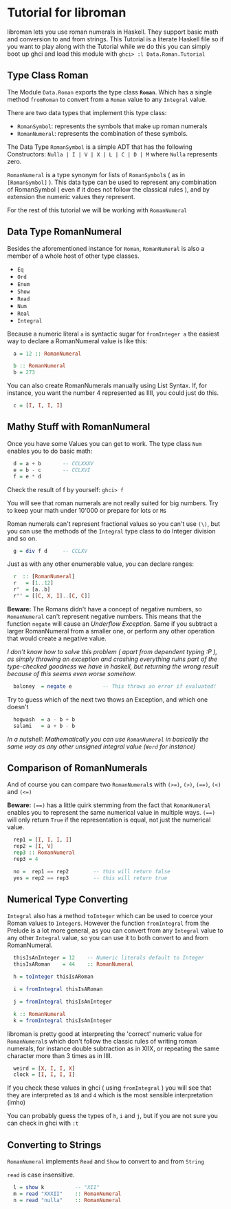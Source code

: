 <!--
Haskell Files should declare a module

>   module Data.Roman.Tutorial where
>   import Data.Roman

-->
Tutorial for libroman
=====================

libroman lets you use roman numerals in Haskell. They support basic math and conversion to and from strings. This Tutorial is a literate Haskell file so if you want to play along with the Tutorial while we do this you can simply boot up ghci and load this module with `ghci> :l Data.Roman.Tutorial`

Type Class Roman
----------------

The Module `Data.Roman` exports the type class **`Roman`**. Which has a single method `fromRoman` to convert from a `Roman` value to any `Integral` value.

There are two data types that implement this type class:

-   `RomanSymbol`: represents the symbols that make up roman numerals
-   `RomanNumeral`: represents the combination of these symbols.

The Data Type `RomanSymbol` is a simple ADT that has the following Constructors: `Nulla | I | V | X | L | C | D | M` where `Nulla` represents zero.

`RomanNumeral` is a type synonym for lists of `RomanSymbol`s ( as in `[RomanSymbol]` ). This data type can be used to represent any combination of RomanSymbol ( even if it does not follow the classical rules ), and by extension the numeric values they represent.

For the rest of this tutorial we will be working with `RomanNumeral`

Data Type RomanNumeral
----------------------

Besides the aforementioned instance for `Roman`, `RomanNumeral` is also a member of a whole host of other type classes.

-   `Eq`
-   `Ord`
-   `Enum`
-   `Show`
-   `Read`
-   `Num`
-   `Real`
-   `Integral`

Because a numeric literal `a` is syntactic sugar for `fromInteger a` the easiest way to declare a RomanNumeral value is like this:

``` haskell
  a = 12 :: RomanNumeral

  b :: RomanNumeral
  b = 273
```

You can also create RomanNumerals manually using List Syntax. If, for instance, you want the number 4 represented as IIII, you could just do this.

``` haskell
  c = [I, I, I, I]
```

Mathy Stuff with RomanNumeral
-----------------------------

Once you have some Values you can get to work. The type class `Num` enables you to do basic math:

``` haskell
  d = a + b       -- CCLXXXV
  e = b - c       -- CCLXVI
  f = e * d
```

Check the result of f by yourself: `ghci> f`

You will see that roman numerals are not really suited for big numbers. Try to keep your math under 10'000 or prepare for lots or `M`s

Roman numerals can't represent fractional values so you can't use `(\)`, but you can use the methods of the `Integral` type class to do Integer division and so on.

``` haskell
  g = div f d     -- CCLXV
```

Just as with any other enumerable value, you can declare ranges:

``` haskell
  r  :: [RomanNumeral]
  r   = [1..12]
  r'  = [a..b]
  r'' = [[C, X, I]..[C, C]]
```

**Beware:** The Romans didn't have a concept of negative numbers, so `RomanNumeral` can't represent negative numbers. This means that the function `negate` will cause an *Underflow Exception*. Same if you subtract a larger RomanNumeral from a smaller one, or perform any other operation that would create a negative value.

*I don't know how to solve this problem ( apart from dependent typing :P ), as simply throwing an exception and crashing everything ruins part of the type-checked goodness we have in haskell, but returning the wrong result because of this seems even worse somehow.*

``` haskell
  baloney  = negate e          -- This throws an error if evaluated!
```

Try to guess which of the next two thows an Exception, and which one doesn't

``` haskell
  hogwash  = a - b + b
  salami   = a + b - b
```

*In a nutshell: Mathematically you can use `RomanNumeral` in basically the same way as any other unsigned integral value (`Word` for instance)*

Comparison of RomanNumerals
---------------------------

And of course you can compare two `RomanNumeral`s with `(>=)`, `(>)`, `(==)`, `(<)` and `(<=)`

**Beware:** `(==)` has a little quirk stemming from the fact that `RomanNumeral` enables you to represent the same numerical value in multiple ways. `(==)` will only return `True` if the representation is equal, not just the numerical value.

``` haskell
  rep1 = [I, I, I, I]
  rep2 = [I, V]
  rep3 :: RomanNumeral
  rep3 = 4

  no =  rep1 == rep2        -- this will return false
  yes = rep2 == rep3        -- this will return true
```

Numerical Type Converting
-------------------------

`Integral` also has a method `toInteger` which can be used to coerce your Roman values to `Integer`s. However the function `fromIntegral` from the Prelude is a lot more general, as you can convert from any `Integral` value to any other `Integral` value, so you can use it to both convert to and from RomanNumeral.

``` haskell
  thisIsAnInteger = 12    -- Numeric literals default to Integer
  thisIsARoman    = 44    :: RomanNumeral

  h = toInteger thisIsARoman

  i = fromIntegral thisIsARoman

  j = fromIntegral thisIsAnInteger

  k :: RomanNumeral
  k = fromIntegral thisIsAnInteger
```

libroman is pretty good at interpreting the 'correct' numeric value for `RomanNumeral`s which don't follow the classic rules of writing roman numerals, for instance double subtraction as in XIIX, or repeating the same character more than 3 times as in IIII.

``` haskell
  weird = [X, I, I, X]
  clock = [I, I, I, I]
```

If you check these values in ghci ( using `fromIntegral` ) you will see that they are interpreted as `18` and `4` which is the most sensible interpretation (imho)

You can probably guess the types of `h`, `i` and `j`, but if you are not sure you can check in ghci with `:t`

Converting to Strings
---------------------

`RomanNumeral` implements `Read` and `Show` to convert to and from `String`

`read` is case insensitive.

``` haskell
  l = show k          -- "XII"
  m = read "XXXII"    :: RomanNumeral
  n = read "nulla"    :: RomanNumeral
```
